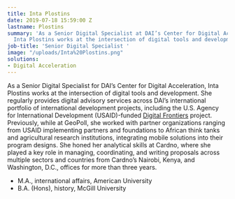 ```yaml
---
title: Inta Plostins
date: 2019-07-18 15:59:00 Z
lastname: Plostins
summary: 'As a Senior Digital Specialist at DAI’s Center for Digital Acceleration,
  Inta Plostins works at the intersection of digital tools and development. '
job-title: 'Senior Digital Specialist '
image: "/uploads/Inta%20Plostins.png"
solutions:
- Digital Acceleration
---
```


As a Senior Digital Specialist for DAI’s Center for Digital Acceleration, Inta Plostins works at the intersection of digital tools and development. She regularly provides digital advisory services across DAI’s international portfolio of international development projects, including the U.S. Agency for International Development (USAID)-funded [Digital Frontiers](https://www.dai.com/our-work/projects/worldwide-digital-frontiers-df) project. Previously, while at GeoPoll, she worked with partner organizations ranging from USAID implementing partners and foundations to African think tanks and agricultural research institutions, integrating mobile solutions into their program designs. She honed her analytical skills at Cardno, where she played a key role in managing, coordinating, and writing proposals across multiple sectors and countries from Cardno’s Nairobi, Kenya, and Washington, D.C., offices for more than three years. 

* M.A., international affairs, American University
* B.A. (Hons), history, McGill University